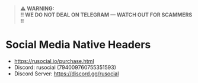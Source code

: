 > **⚠️ WARNING:**  
> **‼️ WE DO NOT DEAL ON TELEGRAM — WATCH OUT FOR SCAMMERS ‼️**

# Social Media Native Headers
- https://rusocial.io/purchase.html
- Discord: rusocial (794009760755351593)
- Discord Server: https://discord.gg/rusocial

